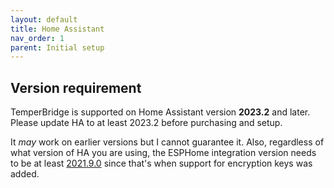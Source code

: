 ```yaml
---
layout: default
title: Home Assistant
nav_order: 1
parent: Initial setup
---
```


## Version requirement

TemperBridge is supported on Home Assistant version **2023.2** and later. Please update HA to at least 2023.2 before purchasing and setup.

It *may* work on earlier versions but I cannot guarantee it. Also, regardless of what version of HA you are using, 
the ESPHome integration version needs to be at least [2021.9.0](https://esphome.io/changelog/2021.9.0.html) since that's 
when support for encryption keys was added.

## 